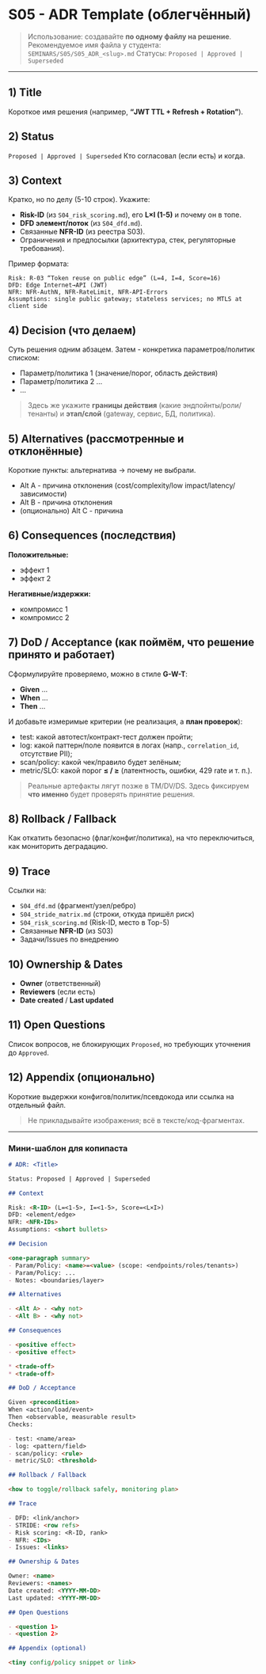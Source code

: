 # S05 - ADR Template (облегчённый)

> Использование: создавайте **по одному файлу на решение**.
> Рекомендуемое имя файла у студента: `SEMINARS/S05/S05_ADR_<slug>.md`
> Статусы: `Proposed | Approved | Superseded`

---

## 1) Title

Короткое имя решения (например, **“JWT TTL + Refresh + Rotation”**).

## 2) Status

`Proposed | Approved | Superseded`
Кто согласовал (если есть) и когда.

## 3) Context

Кратко, но по делу (5-10 строк). Укажите:

- **Risk-ID** (из `S04_risk_scoring.md`), его **L×I (1-5)** и почему он в топе.
- **DFD элемент/поток** (из `S04_dfd.md`).
- Связанные **NFR-ID** (из реестра S03).
- Ограничения и предпосылки (архитектура, стек, регуляторные требования).

Пример формата:

```text
Risk: R-03 “Token reuse on public edge” (L=4, I=4, Score=16)
DFD: Edge Internet→API (JWT)
NFR: NFR-AuthN, NFR-RateLimit, NFR-API-Errors
Assumptions: single public gateway; stateless services; no MTLS at client side
```

## 4) Decision (что делаем)

Суть решения одним абзацем. Затем - конкретика параметров/политик списком:

- Параметр/политика 1 (значение/порог, область действия)
- Параметр/политика 2 …
- …

> Здесь же укажите **границы действия** (какие эндпойнты/роли/тенанты) и **этап/слой** (gateway, сервис, БД, политика).

## 5) Alternatives (рассмотренные и отклонённые)

Короткие пункты: альтернатива → почему не выбрали.

- Alt A - причина отклонения (cost/complexity/low impact/latency/зависимости)
- Alt B - причина отклонения
- (опционально) Alt C - причина

## 6) Consequences (последствия)

**Положительные:**

- эффект 1
- эффект 2

**Негативные/издержки:**

- компромисс 1
- компромисс 2

## 7) DoD / Acceptance (как поймём, что решение принято и работает)

Сформулируйте проверяемо, можно в стиле **G-W-T**:

- **Given** …
- **When** …
- **Then** …

И добавьте измеримые критерии (не реализация, а **план проверок**):

- test: какой автотест/контракт-тест должен пройти;
- log: какой паттерн/поле появится в логах (напр., `correlation_id`, отсутствие PII);
- scan/policy: какой чек/правило будет зелёным;
- metric/SLO: какой порог **≤ / ≥** (латентность, ошибки, 429 rate и т. п.).

> Реальные артефакты лягут позже в TM/DV/DS. Здесь фиксируем **что именно** будет проверять принятие решения.

## 8) Rollback / Fallback

Как откатить безопасно (флаг/конфиг/политика), на что переключиться, как мониторить деградацию.

## 9) Trace

Ссылки на:

- `S04_dfd.md` (фрагмент/узел/ребро)
- `S04_stride_matrix.md` (строки, откуда пришёл риск)
- `S04_risk_scoring.md` (Risk-ID, место в Top-5)
- Связанные **NFR-ID** (из S03)
- Задачи/Issues по внедрению

## 10) Ownership & Dates

- **Owner** (ответственный)
- **Reviewers** (если есть)
- **Date created** / **Last updated**

## 11) Open Questions

Список вопросов, не блокирующих `Proposed`, но требующих уточнения до `Approved`.

## 12) Appendix (опционально)

Короткие выдержки конфигов/политик/псевдокода или ссылка на отдельный файл.

> Не прикладывайте изображения; всё в тексте/код-фрагментах.

---

### Мини-шаблон для копипаста

```md
# ADR: <Title>

Status: Proposed | Approved | Superseded

## Context

Risk: <R-ID> (L=<1-5>, I=<1-5>, Score=<L×I>)
DFD: <element/edge>
NFR: <NFR-IDs>
Assumptions: <short bullets>

## Decision

<one-paragraph summary>
- Param/Policy: <name>=<value> (scope: <endpoints/roles/tenants>)
- Param/Policy: ...
- Notes: <boundaries/layer>

## Alternatives

- <Alt A> - <why not>
- <Alt B> - <why not>

## Consequences

- <positive effect>
- <positive effect>

* <trade-off>
* <trade-off>

## DoD / Acceptance

Given <precondition>
When <action/load/event>
Then <observable, measurable result>
Checks:

- test: <name/area>
- log: <pattern/field>
- scan/policy: <rule>
- metric/SLO: <threshold>

## Rollback / Fallback

<how to toggle/rollback safely, monitoring plan>

## Trace

- DFD: <link/anchor>
- STRIDE: <row refs>
- Risk scoring: <R-ID, rank>
- NFR: <IDs>
- Issues: <links>

## Ownership & Dates

Owner: <name>  
Reviewers: <names>  
Date created: <YYYY-MM-DD>  
Last updated: <YYYY-MM-DD>

## Open Questions

- <question 1>
- <question 2>

## Appendix (optional)

<tiny config/policy snippet or link>
```
